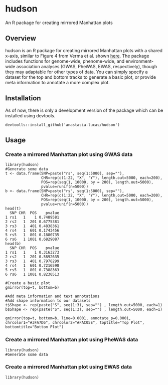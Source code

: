 # hudson
An R package for creating mirrored Manhattan plots

## Overview
hudson is an R package for creating mirrored Manhattan plots with a shared x-axis, similar to Figure 4 from Verma et al. shown [here](https://www.cell.com/ajhg/fulltext/S0002-9297(18)30062-4). The package includes functions for genome-wide, phenome-wide, and environment-wide association analyses (GWAS, PheWAS, EWAS, respectively), though they may adaptable for other types of data. You can simply specify a dataset for the top and bottom tracks to generate a basic plot, or provide meta information to annotate a more complex plot.

## Installation
As of now, there is only a development version of the package which can be installed using devtools.

```devtoolls::install_github('anastasia-lucas/hudson')```

## Usage

### Create a mirrored Manhattan plot using GWAS data
```
library(hudson)
#Generate some data
t <- data.frame(SNP=paste("rs", seq(1:5000), sep=""),
                CHR=rep(c(1:22, "X", "Y"), length.out=5000, each=200),
                POS=rep(seq(1, 10000, by = 200), length.out=5000),
                pvalue=runif(n=5000))
b <- data.frame(SNP=paste("rs", seq(1:5000), sep=""),
                CHR=rep(c(1:22, "X", "Y"), length.out=5000, each=200),
                POS=rep(seq(1, 10000, by = 200), length.out=5000),
                pvalue=runif(n=5000))
head(t)
  SNP CHR  POS    pvalue
1 rs1   1    1 0.7489581
2 rs2   1  201 0.6775381
3 rs3   1  401 0.4838361
4 rs4   1  601 0.1743456
5 rs5   1  801 0.1880735
6 rs6   1 1001 0.6829087
head(b)
  SNP CHR  POS    pvalue
1 rs1   1    1 0.3163273
2 rs2   1  201 0.5892635
3 rs3   1  401 0.7978299
4 rs4   1  601 0.7216598
5 rs5   1  801 0.7388363
6 rs6   1 1001 0.8230513

#Create a basic plot
gmirror(top=t, bottom=b)

#Add meta information and text annotations
#Add shape information to our datasets
t$Shape <- rep(paste("S", seq(1:3), sep="") , length.out=5000, each=1)
b$Shape <- rep(paste("S", seq(1:3), sep="") , length.out=5000, each=1)

gmirror(top=t, bottom=b, line=0.0001, annotate_p=0.0001, chrcolor1="#3FA7D6", chrcolor2="#FAC05E", toptitle="Top Plot", bottomtitle="Bottom Plot")
```

### Create a mirrored Manhattan plot using PheWAS data

```
library(hudson)
#Generate some data

```

### Create a mirrored Manhattan plot using EWAS data
```
library(hudson)
```
